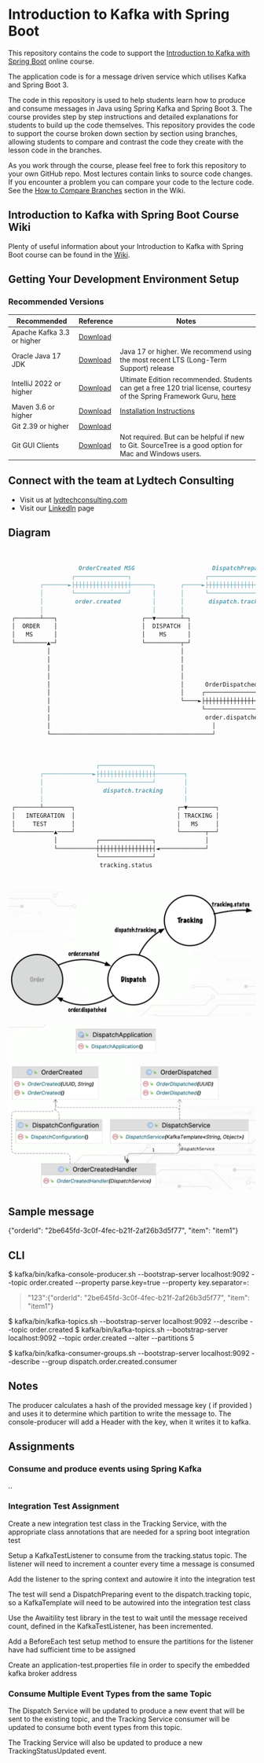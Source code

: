 # Introduction to Kafka with Spring Boot

This repository contains the code to support the [Introduction to Kafka with Spring Boot](https://www.udemy.com/course/introduction-to-kafka-with-spring-boot/?referralCode=15118530CA63AD1AF16D) online course.

The application code is for a message driven service which utilises Kafka and Spring Boot 3.

The code in this repository is used to help students learn how to produce and consume messages in Java using Spring Kafka and Spring Boot 3.
The course provides step by step instructions and detailed explanations for students to build up the code themselves.
This repository provides the code to support the course broken down section by section using branches, allowing students to
compare and contrast the code they create with the lesson code in the branches.

As you work through the course, please feel free to fork this repository to your own GitHub repo. Most lectures contain links
to source code changes. If you encounter a problem you can compare your code to the lecture code. See the [How to Compare Branches](https://github.com/lydtechconsulting/introduction-to-kafka-with-spring-boot/wiki#how-to-compare-branches) section in the Wiki.

## Introduction to Kafka with Spring Boot Course Wiki
Plenty of useful information about your Introduction to Kafka with Spring Boot course can be found in the [Wiki](https://github.com/lydtechconsulting/introduction-to-kafka-with-spring-boot/wiki).

## Getting Your Development Environment Setup
### Recommended Versions
| Recommended                | Reference                                                             | Notes                                                                                                                                                                                                                                                          |
|----------------------------|-----------------------------------------------------------------------|----------------------------------------------------------------------------------------------------------------------------------------------------------------------------------------------------------------------------------------------------------------|
| Apache Kafka 3.3 or higher | [Download](https://kafka.apache.org/downloads)                        |                                                                                                                                                                                    |
| Oracle Java 17 JDK         | [Download](https://www.oracle.com/java/technologies/downloads/#java17) | Java 17 or higher. We recommend using the most recent LTS (Long-Term Support) release                                                                                                                                                                          |
| IntelliJ 2022 or higher    | [Download](https://www.jetbrains.com/idea/download/)                  | Ultimate Edition recommended. Students can get a free 120 trial license, courtesy of the Spring Framework Guru, [here](https://github.com/springframeworkguru/spring5webapp/wiki/Which-IDE-to-Use%3F#how-do-i-get-the-free-120-day-trial-to-intellij-ultimate) |
| Maven 3.6 or higher        | [Download](https://maven.apache.org/download.cgi)                     | [Installation Instructions](https://maven.apache.org/install.html)                                                                                                                                                                                             |                                                                                                                 | **Note:** Use Version 5 or higher if using Java 11                                                                                                                                                                     |
| Git 2.39 or higher         | [Download](https://git-scm.com/downloads)                             |                                                                                                                                                                                                                                                                | 
| Git GUI Clients            | [Download](https://git-scm.com/downloads/guis)                        | Not required. But can be helpful if new to Git. SourceTree is a good option for Mac and Windows users.                                                                                                                                                         |

## Connect with the team at Lydtech Consulting
* Visit us at [lydtechconsulting.com](https://www.lydtechconsulting.com/)
* Visit our [LinkedIn](https://www.linkedin.com/company/lydtech-consulting) page

## Diagram

```md diagram services and topics 
                                                                                                                  
                                                                                                                  
                    OrderCreated MSG                      DispatchPreparing MSG                   TrackingStatus MSG                                                                              
                  ┌───────────────┐                     ┌───────────────┐                       ┌───────────────┐ 
         ┌───────►├┼┼┼┼┼┼┼┼┼┼┼┼┼┼┼┼──────┐       ┌─────►├┼┼┼┼┼┼┼┼┼┼┼┼┼┼┼┼────────┐      ┌──────►├┼┼┼┼┼┼┼┼┼┼┼┼┼┼┼│ 
         │        └───────────────┘      │       │      └───────────────┘        │      │       └───────────────┘ 
         │         order.created         │       │       dispatch.tracking       │      │        tracking.status  
         │                               │       │                               │      │                         
 ┌───────┴───┐                        ┌──▼───────┴─┐                           ┌─▼──────┴─┐                       
 │  ORDER    │                        │  DISPATCH  │                           │ TRACKING │                       
 │   MS      │                        │    MS      │                           │   MS     │                       
 └─────────▲─┘                        └──────────┬─┘                           └──────────┘                       
           │                                     │                                                                
           │                                     │                                                                
           │                                     │                                                                
           │                                     │                                                                
           │                                     │      OrderDispatched MSG                                                        
           │                                     │     ┌───────────────┐                                          
           │                                     └────►├┼┼┼┼┼┼┼┼┼┼┼┼┼┼┼│                                          
           │                                           └───────────────┘                                          
           │                                            order.dispatched                                          
           │                                              │                                                       
           └──────────────────────────────────────────────┘                                                       
                                                                                                                  
```

```md Sample integration test
                                                             
                         ┌───────────────┐                   
         ┌──────────────►├┼┼┼┼┼┼┼┼┼┼┼┼┼┼┼┼────────┐          
         │               └───────────────┘        │          
         │                 dispatch.tracking      │          
         │                                        │          
 ┌───────┴────────┐                             ┌─▼────────┐ 
 │   INTEGRATION  │                             │ TRACKING │ 
 │     TEST       │                             │   MS     │ 
 └───────────▲────┘                             └───────┬──┘ 
             │           ┌───────────────┐              │    
             └───────────┼┼┼┼┼┼┼┼┼┼┼┼┼┼┼┼┤◄─────────────┘    
                         └───────────────┘                   
                          tracking.status                    
                                                             
```
```md shared consumer group

```


![img.png](img.png)

![img_1.png](img_1.png)

## Sample message
{"orderId": "2be645fd-3c0f-4fec-b21f-2af26b3d5f77", "item": "item1"}

## CLI

$ kafka/bin/kafka-console-producer.sh --bootstrap-server localhost:9092 --topic order.created --property parse.key=true --property key.separator=:
> "123":{"orderId": "2be645fd-3c0f-4fec-b21f-2af26b3d5f77", "item": "item1"}

$ kafka/bin/kafka-topics.sh --bootstrap-server localhost:9092 --describe --topic order.created
$ kafka/bin/kafka-topics.sh --bootstrap-server localhost:9092 --topic order.created --alter --partitions 5

$ kafka/bin/kafka-consumer-groups.sh --bootstrap-server localhost:9092 --describe --group dispatch.order.created.consumer



## Notes

The producer calculates a hash of the provided message key ( if provided ) and uses it to determine which partition to write the message to.
The console-producer will add a Header with the key, when it writes it to kafka.

## Assignments

### Consume and produce events using Spring Kafka
..

### Integration Test Assignment

Create a new integration test class in the Tracking Service, with the appropriate class annotations that are needed for a spring boot integration test

Setup a KafkaTestListener to consume from the tracking.status topic. The listener will need to increment a counter every time a message is consumed

Add the listener to the spring context and autowire it into the integration test

The test will send a DispatchPreparing event to the dispatch.tracking topic, so a KafkaTemplate will need to be autowired into the integration test class

Use the Awaitility test library in the test to wait until the message received count, defined in the KafkaTestListener, has been incremented.

Add a BeforeEach test setup method to ensure the partitions for the listener have had sufficient time to be assigned

Create an application-test.properties file in order to specify the embedded kafka broker address

### Consume Multiple Event Types from the same Topic

The Dispatch Service will be updated to produce a new event that will be sent to the existing topic, 
and the Tracking Service consumer will be updated to consume both event types from this topic. 

The Tracking Service will also be updated to produce a new TrackingStatusUpdated event.

